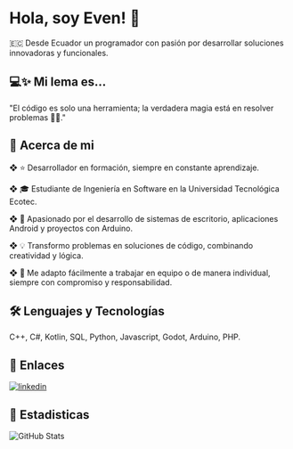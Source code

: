 # Hola, soy Even! 👋
🇪🇨 Desde Ecuador un programador con pasión por desarrollar soluciones innovadoras y funcionales.


## 💻✨ Mi lema es...
"El código es solo una herramienta; la verdadera magia está en resolver problemas 🧠💡."


## 🚀 Acerca de mi
❖ ⭐ Desarrollador en formación, siempre en constante aprendizaje.

❖ 🎓 Estudiante de Ingeniería en Software en la Universidad Tecnológica Ecotec.

❖ 📱 Apasionado por el desarrollo de sistemas de escritorio, aplicaciones Android y proyectos con Arduino.

❖ 💡 Transformo problemas en soluciones de código, combinando creatividad y lógica.

❖ 🤝 Me adapto fácilmente a trabajar en equipo o de manera individual, siempre con compromiso y responsabilidad.


## 🛠 Lenguajes y Tecnologías
C++, C#, Kotlin, SQL, Python, Javascript, Godot, Arduino, PHP.

## 🔗 Enlaces
[![linkedin](https://img.shields.io/badge/linkedin-0A66C2?style=for-the-badge&logo=linkedin&logoColor=white)](https://www.linkedin.com/in/codeven-dev/)

## 🔗 Estadisticas
![GitHub Stats](https://github-readme-stats.vercel.app/api?username=codeven-dev&show_icons=true&theme=tokyonight)
